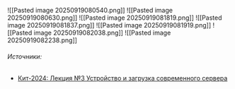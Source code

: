 ![[Pasted image 20250919080540.png]]
![[Pasted image 20250919080630.png]]
![[Pasted image 20250919081819.png]]
![[Pasted image 20250919081837.png]]
![[Pasted image 20250919081919.png]]
![[Pasted image 20250919082038.png]]
![[Pasted image 20250919082238.png]]

###### Источники:

- [Кит-2024: Лекция №3 Устройство и загрузка современного сервера](https://disk.yandex.ru/i/n9KSX3X1ai5Amw)